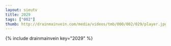 ```yaml
--- 
layout: sieutv
title: 2029
tags: ["002"]
thumb: http://drainmainvein.com/media/videos/tmb/000/002/029/player.jpg
---
```

{% include drainmainvein key="2029" %} 
